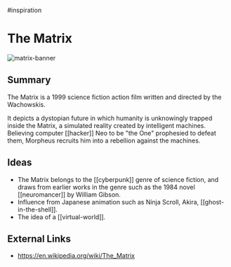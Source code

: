 #inspiration

# The Matrix

![matrix-banner](https://images.theconversation.com/files/440861/original/file-20220114-19-18wivp1.jpg)

## Summary
The Matrix is a 1999 science fiction action film written and directed by the Wachowskis.

It depicts a dystopian future in which humanity is unknowingly trapped inside the Matrix, a simulated reality created by intelligent machines. Believing computer [[hacker]] Neo to be "the One" prophesied to defeat them, Morpheus recruits him into a rebellion against the machines.

## Ideas
- The Matrix belongs to the [[cyberpunk]] genre of science fiction, and draws from earlier works in the genre such as the 1984 novel [[neuromancer]] by William Gibson.
- Influence from Japanese animation such as Ninja Scroll, Akira, [[ghost-in-the-shell]].
- The idea of a [[virtual-world]].

## External Links
- https://en.wikipedia.org/wiki/The_Matrix